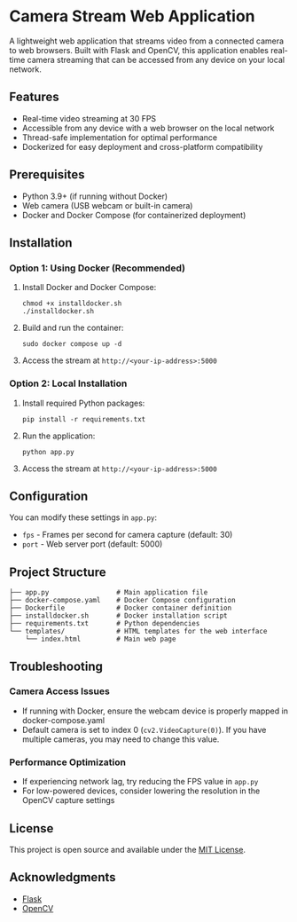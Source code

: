# Camera Stream Web Application

A lightweight web application that streams video from a connected camera to web browsers. Built with Flask and OpenCV, this application enables real-time camera streaming that can be accessed from any device on your local network.

## Features

- Real-time video streaming at 30 FPS
- Accessible from any device with a web browser on the local network
- Thread-safe implementation for optimal performance
- Dockerized for easy deployment and cross-platform compatibility

## Prerequisites

- Python 3.9+ (if running without Docker)
- Web camera (USB webcam or built-in camera)
- Docker and Docker Compose (for containerized deployment)

## Installation

### Option 1: Using Docker (Recommended)

1. Install Docker and Docker Compose:
   ```
   chmod +x installdocker.sh
   ./installdocker.sh
   ```

2. Build and run the container:
   ```
   sudo docker compose up -d
   ```

3. Access the stream at `http://<your-ip-address>:5000`

### Option 2: Local Installation

1. Install required Python packages:
   ```
   pip install -r requirements.txt
   ```

2. Run the application:
   ```
   python app.py
   ```

3. Access the stream at `http://<your-ip-address>:5000`

## Configuration

You can modify these settings in `app.py`:

- `fps` - Frames per second for camera capture (default: 30)
- `port` - Web server port (default: 5000)

## Project Structure

```
├── app.py                 # Main application file
├── docker-compose.yaml    # Docker Compose configuration
├── Dockerfile             # Docker container definition
├── installdocker.sh       # Docker installation script
├── requirements.txt       # Python dependencies
└── templates/             # HTML templates for the web interface
    └── index.html         # Main web page
```

## Troubleshooting

### Camera Access Issues

- If running with Docker, ensure the webcam device is properly mapped in docker-compose.yaml
- Default camera is set to index 0 (`cv2.VideoCapture(0)`). If you have multiple cameras, you may need to change this value.

### Performance Optimization

- If experiencing network lag, try reducing the FPS value in `app.py`
- For low-powered devices, consider lowering the resolution in the OpenCV capture settings

## License

This project is open source and available under the [MIT License](https://opensource.org/licenses/MIT).

## Acknowledgments

- [Flask](https://flask.palletsprojects.com/)
- [OpenCV](https://opencv.org/)